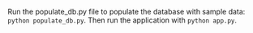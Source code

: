 Run the populate_db.py file to populate the database with sample data: `python populate_db.py`. Then run the application with `python app.py`.
